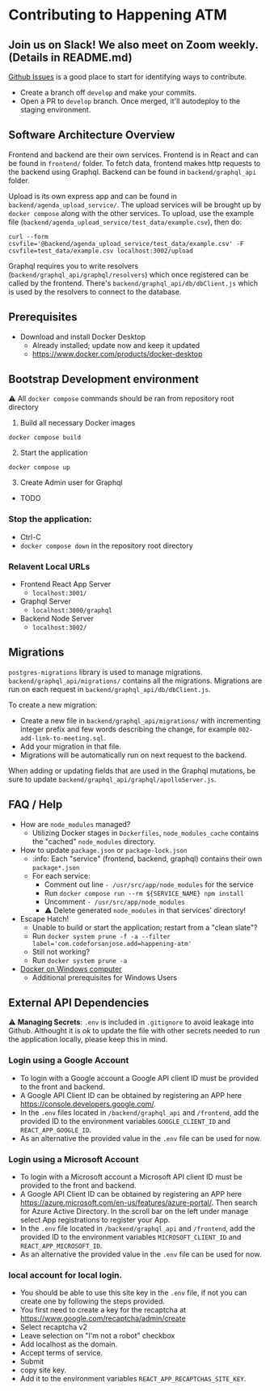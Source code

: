 # Contributing to Happening ATM

## Join us on Slack! We also meet on Zoom weekly. (Details in README.md)

[Github Issues](https://github.com/codeforsanjose/project-happening-atm/issues) is a good place to start for identifying ways to contribute.
- Create a branch off `develop` and make your commits.
- Open a PR to `develop` branch. Once merged, it'll autodeploy to the staging environment.

## Software Architecture Overview

Frontend and backend are their own services. Frontend is in React and can be found in `frontend/` folder. To fetch data, frontend makes http requests to the backend using Graphql. Backend can be found in `backend/graphql_api` folder.

Upload is its own express app and can be found in `backend/agenda_upload_service/`. The upload services will be brought up by `docker compose` along with the other services. To upload, use the example file (`backend/agenda_upload_service/test_data/example.csv`), then do:
  ```
  curl --form csvfile='@backend/agenda_upload_service/test_data/example.csv' -F csvfile=test_data/example.csv localhost:3002/upload
  ```
Graphql requires you to write resolvers (`backend/graphql_api/graphql/resolvers`) which once registered can be called by the frontend. There's `backend/graphql_api/db/dbClient.js` which is used by the resolvers to connect to the database.

## Prerequisites

- Download and install Docker Desktop
  - Already installed; update now and keep it updated
  - https://www.docker.com/products/docker-desktop

## Bootstrap Development environment

:warning: All `docker compose` commands should be ran from repository root directory

1. Build all necessary Docker images
  ```
  docker compose build
  ```
2. Start the application
  ```
  docker compose up
  ```
3. Create Admin user for Graphql
  - TODO

### Stop the application:
  - Ctrl-C
  - `docker compose down` in the repository root directory

### Relavent Local URLs
- Frontend React App Server
  - `localhost:3001/`
- Graphql Server
  - `localhost:3000/graphql`
- Backend Node Server
  - `localhost:3002/`

## Migrations

`postgres-migrations` library is used to manage migrations. `backend/graphql_api/migrations/` contains all the migrations.
Migrations are run on each request in `backend/graphql_api/db/dbClient.js`.

To create a new migration:
- Create a new file in `backend/graphql_api/migrations/` with incrementing integer prefix and few words describing the change, for example `002-add-link-to-meeting.sql`.
- Add your migration in that file.
- Migrations will be automatically run on next request to the backend.

When adding or updating fields that are used in the Graphql mutations, be sure to update `backend/graphql_api/graphql/apolloServer.js`.

## FAQ / Help

- How are `node_modules` managed?
  - Utilizing Docker stages in `Dockerfiles`, `node_modules_cache` contains the "cached" `node_modules` directory.
- How to update `package.json` or `package-lock.json`
  - :info: Each "service" (frontend, backend, graphql) contains their own `package*.json`
  - For each service:
    - Comment out line `- /usr/src/app/node_modules` for the service
    - Run `docker compose run --rm ${SERVICE_NAME} npm install`
    - Uncomment `- /usr/src/app/node_modules`
    - :warning: Delete generated `node_modules` in that services' directory!
- Escape Hatch!
  - Unable to build or start the application; restart from a "clean slate"?
  - Run `docker system prune -f -a --filter label='com.codeforsanjose.add=happening-atm'`
  - Still not working?
  - Run `docker system prune -a`
- [Docker on Windows computer](https://docs.docker.com/desktop/install/windows-install/)
  - Additional prerequisites for Windows Users

## External API Dependencies

:warning: **Managing Secrets**: `.env` is included in `.gitignore` to avoid leakage into Github. Althought it is _ok_ to update the file with other secrets needed to run the application locally, please keep this in mind.

### Login using a Google Account

- To login with a Google account a Google API client ID must be provided to the front and backend.
- A Google API Client ID can be obtained by registering an APP here https://console.developers.google.com/.
- In the `.env` files located in `/backend/graphql_api` and `/frontend`, add the provided ID to the environment variables `GOOGLE_CLIENT_ID` and `REACT_APP_GOOGLE_ID`.
- As an alternative the provided value in the `.env` file can be used for now.

### Login using a Microsoft Account

- To login with a Microsoft account a Microsoft API client ID must be provided to the front and backend.
- A Google API Client ID can be obtained by registering an APP here https://azure.microsoft.com/en-us/features/azure-portal/. Then search for Azure Active Directory. In the scroll bar on the left under manage select App registrations to register your App.
- In the `.env` file located in `/backend/graphql_api` and `/frontend`, add the provided ID to the environment variables `MICROSOFT_CLIENT_ID` and `REACT_APP_MICROSOFT_ID`.
- As an alternative the provided value in the `.env` file can be used for now.
   
### local account for local login.

- You should be able to use this site key in the `.env` file, if not you can create one by following the steps provided.
- You first need to create a key for the recaptcha at https://www.google.com/recaptcha/admin/create
- Select recaptcha v2
- Leave selection on "I'm not a robot" checkbox
- Add localhost as the domain.
- Accept terms of service.
- Submit
- copy site key.
- Add it to the environment variables `REACT_APP_RECAPTCHAS_SITE_KEY`.
